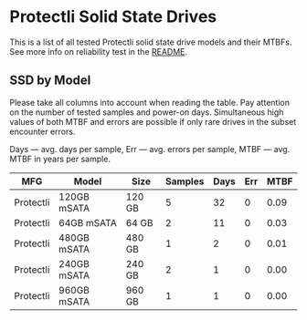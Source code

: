 Protectli Solid State Drives
============================

This is a list of all tested Protectli solid state drive models and their MTBFs. See
more info on reliability test in the [README](https://github.com/bsdhw/SMART).

SSD by Model
------------

Please take all columns into account when reading the table. Pay attention on the
number of tested samples and power-on days. Simultaneous high values of both MTBF
and errors are possible if only rare drives in the subset encounter errors.

Days — avg. days per sample,
Err  — avg. errors per sample,
MTBF — avg. MTBF in years per sample.

| MFG       | Model              | Size   | Samples | Days  | Err   | MTBF   |
|-----------|--------------------|--------|---------|-------|-------|--------|
| Protectli | 120GB mSATA        | 120 GB | 5       | 32    | 0     | 0.09   |
| Protectli | 64GB mSATA         | 64 GB  | 2       | 11    | 0     | 0.03   |
| Protectli | 480GB mSATA        | 480 GB | 1       | 2     | 0     | 0.01   |
| Protectli | 240GB mSATA        | 240 GB | 2       | 1     | 0     | 0.00   |
| Protectli | 960GB mSATA        | 960 GB | 1       | 1     | 0     | 0.00   |
